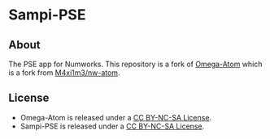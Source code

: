 # Sampi-PSE
## About

The PSE app for Numworks. This repository is a fork of [Omega-Atom](https://github.com/Omega-Numworks/Omega-Atom) which is a fork from [M4xi1m3/nw-atom](https://github.com/M4xi1m3/nw-atom).

## License

* Omega-Atom is released under a [CC BY-NC-SA License](https://creativecommons.org/licenses/by-nc-sa/4.0/legalcode).
* Sampi-PSE is released under a [CC BY-NC-SA License](https://creativecommons.org/licenses/by-nc-sa/4.0/legalcode).
